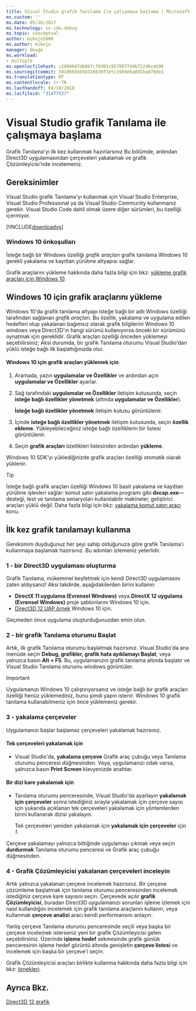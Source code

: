 ```yaml
---
title: Visual Studio grafik Tanılama ile çalışmaya başlama | Microsoft Docs
ms.custom: ''
ms.date: 05/26/2017
ms.technology: vs-ide-debug
ms.topic: conceptual
author: mikejo5000
ms.author: mikejo
manager: douge
ms.workload:
- multiple
ms.openlocfilehash: c2804b07db0b7cf8d01c8578877d4b722d6ceb96
ms.sourcegitcommit: 3d10b93eb5b326639f3e5c19b9e6a8d1ba078de1
ms.translationtype: MT
ms.contentlocale: tr-TR
ms.lasthandoff: 04/18/2018
ms.locfileid: "31477527"
---
```

# <a name="getting-started-with-visual-studio-graphics-diagnostics"></a>Visual Studio grafik Tanılama ile çalışmaya başlama
Grafik Tanılama'yı ilk kez kullanmak hazırlarsınız Bu bölümde, ardından Direct3D uygulamasından çerçeveleri yakalamak ve grafik Çözümleyicisi'nde incelemeniz.  
  
## <a name="requirements"></a>Gereksinimler  
 Visual Studio grafik Tanılama'yı kullanmak için Visual Studio Enterprise, Visual Studio Professional ya da Visual Studio Community kullanmanız gerekir.  Visual Studio Code dahil olmak üzere diğer sürümleri, bu özelliği içermiyor.
 
 [!INCLUDE[downloadvs](../includes/downloadvs_md.md)]  
  
### <a name="windows-10-prerequisites"></a>Windows 10 önkoşulları  
 İsteğe bağlı bir Windows özelliği *grafik araçları* grafik tanılama Windows 10 gerekli yakalama ve kayıttan yürütme altyapısı sağlar.  
  
 Grafik araçlarını yükleme hakkında daha fazla bilgi için bkz: [yükleme grafik araçları için Windows 10](#InstallGraphicsTools).  
  
##  <a name="InstallGraphicsTools"></a> Windows 10 için grafik araçlarını yükleme  
 Windows 10'da grafik tanılama altyapı isteğe bağlı bir adlı Windows özelliği tarafından sağlanan *grafik araçları*. Bu özellik, yakalama ve uygulama edilen hedefleri olup yakalanan bağımsız olarak grafik bilgilerini Windows 10 windows veya Direct3D'ın hangi sürümü kullanıyorsa önceki bir sürümünü oynatmak için gereklidir. Grafik araçları özelliği önceden yüklemeyi seçebilirsiniz; Aksi durumda, bir grafik Tanılama oturumu Visual Studio'dan yüklü isteğe bağlı ilk başlattığınızda olur.  
  
#### <a name="to-install-graphics-tools-for-windows-10"></a>Windows 10 için grafik araçları yüklemek için  
  
1.  Aramada, yazın **uygulamalar ve Özellikler** ve ardından açın **uygulamalar ve Özellikler** ayarlar.
  
3.  Sağ tarafındaki **uygulamalar ve Özellikler** iletişim kutusunda, seçin **isteğe bağlı özellikler yönetmek** (altında **uygulamalar ve Özellikler**).

    **İsteğe bağlı özellikler yönetmek** iletişim kutusu görüntülenir.
  
4.  İçinde **isteğe bağlı özellikler yönetmek** iletişim kutusunda, seçin **özellik ekleme**. Yükleyebileceğiniz isteğe bağlı özelliklerin bir listesi görüntülenir.  
  
5.  Seçin **grafik araçları** özellikleri listesinden ardından **yükleme**.  
  
 Windows 10 SDK'yı yüklediğinizde grafik araçları özelliği otomatik olarak yüklenir.  
  
> [!TIP]
>  İsteğe bağlı grafik araçları özelliği Windows 10 basit yakalama ve kayıttan yürütme işlevleri sağlar: komut satırı yakalama programı gibi **dxcap.exe**— desteği, test ve tanılama senaryoları kullanılabilir makineler, geliştirici araçları yüklü değil. Daha fazla bilgi için bkz: [yakalama komut satırı aracı](command-line-capture-tool.md) konu.  
  
## <a name="using-graphics-diagnostics-for-the-first-time"></a>İlk kez grafik tanılamayı kullanma  
 Gereksinim duyduğunuz her şeyi sahip olduğunuza göre grafik Tanılama'ı kullanmaya başlamak hazırsınız. Bu adımları izlemeniz yeterlidir.  
  
### <a name="1---create-a-direct3d-app"></a>1 - bir Direct3D uygulaması oluşturma  
 Grafik Tanılama, mükemmel keşfetmek için kendi Direct3D uygulamasını zaten aldıysanız! Aksi takdirde, aşağıdakilerden birini kullanın:

- **DirectX 11 uygulama (Evrensel Windows)** veya **DirectX 12 uygulama (Evrensel Windows)** proje şablonlarını Windows 10 için.
- [Direct3D 12 UAP örnek](https://code.msdn.microsoft.com/Direct3D-12-UAP-Sample-ecb1779f) Windows 10 için.  
  
 Geçmeden önce uygulama oluşturduğunuzdan emin olun.  
  
### <a name="2---start-a-graphics-diagnostics-session"></a>2 - bir grafik Tanılama oturumu Başlat  
 Artık, ilk grafik Tanılama oturumu başlatmak hazırsınız. Visual Studio'da ana menüde seçin **Debug, grafikler, grafik hata ayıklamayı Başlat**, veya yalnızca basın **Alt + F5**. Bu, uygulamanızın grafik tanılama altında başlatır ve Visual Studio Tanılama oturumu windows görüntüler.  
  
> [!IMPORTANT]
>  Uygulamanızı Windows 10 çalıştırıyorsanız ve isteğe bağlı bir grafik araçları özelliği henüz yüklemediniz, bunu şimdi yapın istenir. Windows 10 grafik tanılama kullanabilmeniz için önce yüklemeniz gerekir.  
  
### <a name="3---capture-frames"></a>3 - yakalama çerçeveler  
 Uygulamanızı başlar başlamaz çerçeveleri yakalamak hazırsınız.  
  
#### <a name="to-capture-single-frames"></a>Tek çerçeveleri yakalamak için  
  
-   Visual Studio'da, **yakalama çerçeve** Grafik araç çubuğu veya Tanılama oturumu penceresi düğmesinden. Veya, uygulamanızı odak varsa, yalnızca basın **Print Screen** klavyenizde anahtar.
  
#### <a name="to-capture-a-sequence-of-frames"></a>Bir dizi kare yakalamak için  
  
-   Tanılama oturumu penceresinde, Visual Studio'da ayarlayın **yakalamak için çerçeveler** sonra istediğiniz sırayla yakalamak için çerçeve sayısı için yukarıda açıklanan tek çerçeveleri yakalamak için yöntemlerden birini kullanarak dizisi yakalayın.  
  
     Tek çerçeveleri yeniden yakalamak için **yakalamak için çerçeveler** için *1*.  
  
 Çerçeve yakalamayı yalnızca bittiğinde uygulamayı çıkmak veya seçin **durdurmak** Tanılama oturumu penceresi ve Grafik araç çubuğu düğmesinden.  
  
### <a name="4---examine-captured-frames-in-the-graphics-analyzer"></a>4 - Grafik Çözümleyicisi yakalanan çerçeveleri inceleyin  
 Artık yalnızca yakalanan çerçeve incelemek hazırsınız. Bir çerçeve çözümleme başlatmak için tanılama oturumu penceresinden incelemek istediğiniz çerçeve kare sayısını seçin. Çerçevede açılır **grafik Çözümleyicisi**, buradan Direct3D uygulamanızı sorunları işleme izlemek için nasıl kullandığını incelemek için grafik tanılama araçlarını kullanın, veya kullanmak **çerçeve analizi** aracı kendi performansını anlayın.  
  
 Yanlış çerçeve Tanılama oturumu penceresinde seçili veya başka bir çerçeve incelemek isterseniz yeni bir grafik Çözümleyicisi gelen seçebilirsiniz. Üzerinde **işleme hedef** sekmesinde grafik günlük penceresinin işleme hedef görüntü altında genişletin **çerçeve listesi** ve incelemek için başka bir çerçeve'i seçin.  
  
 Grafik Çözümleyicisi araçları birlikte kullanma hakkında daha fazla bilgi için bkz: [örnekleri](graphics-diagnostics-examples.md).  
  
## <a name="see-also"></a>Ayrıca Bkz.  
 [Direct3D 12 grafik](http://msdn.microsoft.com/en-us/52094ae3-3b44-4689-9ee7-1ba1b3a779cb)